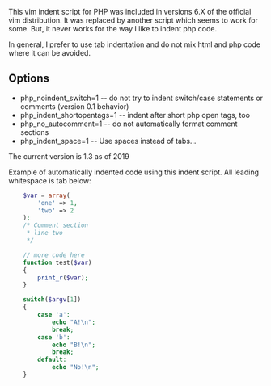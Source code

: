 This vim indent script for PHP was included in versions 6.X of the official vim distribution.
It was replaced by another script which seems to work for some.  But, it never works for the way
I like to indent php code.

In general, I prefer to use tab indentation and do not mix html and php code where it can be avoided.

## Options
  - php_noindent_switch=1 -- do not try to indent switch/case statements or comments (version 0.1 behavior)
  - php_indent_shortopentags=1 -- indent after short php open tags, too
  - php_no_autocomment=1  -- do not automatically format comment sections
  - php_indent_space=1 -- Use spaces instead of tabs...

The current version is 1.3 as of 2019

Example of automatically indented code using this indent script.  All leading whitespace is tab below:
```php
	$var = array(
		'one' => 1,
		'two' => 2
	);
	/* Comment section
	 * line two
	 */

	// more code here
	function test($var)
	{
		print_r($var);
	}

	switch($argv[1])
	{
		case 'a':
			echo "A!\n";
			break;
		case 'b':
			echo "B!\n";
			break;
		default:
			echo "No!\n";
	}
```
